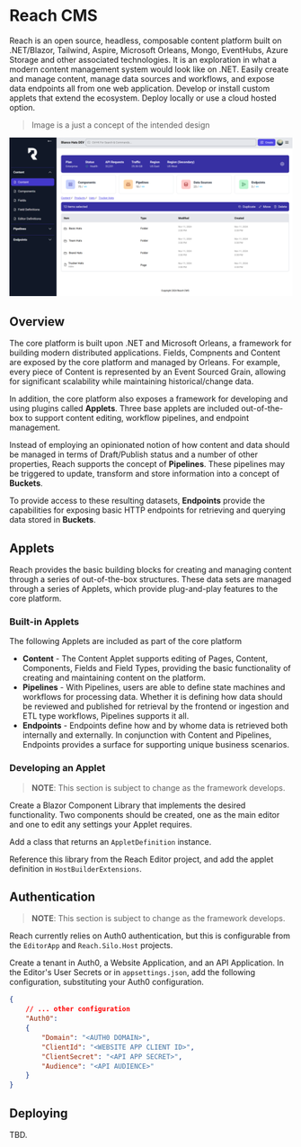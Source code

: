 # Reach CMS

Reach is an open source, headless, composable content platform built on .NET/Blazor, Tailwind, Aspire, Microsoft Orleans, Mongo, EventHubs, Azure Storage and other associated technologies. It is an exploration in what a modern content management system would look like on .NET. Easily create and manage content, manage data sources and workflows, and expose data endpoints all from one web application. Develop or install custom applets that extend the ecosystem. Deploy locally or use a cloud hosted option.

> Image is a just a concept of the intended design

![Reach Content Platform](./doc/interface.png)

## Overview

The core platform is built upon .NET and Microsoft Orleans, a framework for building modern distributed applications. Fields, Compnents and Content are exposed by the core platform and managed by Orleans. For example, every piece of Content is represented by an Event Sourced Grain, allowing for significant scalability while maintaining historical/change data.

In addition, the core platform also exposes a framework for developing and using plugins called **Applets**. Three base applets are included out-of-the-box to support content editing, workflow pipelines, and endpoint management.

Instead of employing an opinionated notion of how content and data should be managed in terms of Draft/Publish status and a number of other properties, Reach supports the concept of **Pipelines**. These pipelines may be triggered to update, transform and store information into a concept of **Buckets**.

To provide access to these resulting datasets, **Endpoints** provide the capabilities for exposing basic HTTP endpoints for retrieving and querying data stored in **Buckets**.

## Applets

Reach provides the basic building blocks for creating and managing content through a series of out-of-the-box structures. These data sets are managed through a series of Applets, which provide plug-and-play features to the core platform.

### Built-in Applets

The following Applets are included as part of the core platform

* **Content** - The Content Applet supports editing of Pages, Content, Components, Fields and Field Types, providing the basic functionality of creating and maintaining content on the platform.
* **Pipelines** - With Pipelines, users are able to define state machines and workflows for processing data. Whether it is defining how data should be reviewed and published for retrieval by the frontend or ingestion and ETL type workflows, Pipelines supports it all.
* **Endpoints** - Endpoints define how and by whome data is retrieved both internally and externally. In conjunction with Content and Pipelines, Endpoints provides a surface for supporting unique business scenarios.

### Developing an Applet

> **NOTE**: This section is subject to change as the framework develops.

Create a Blazor Component Library that implements the desired functionality. Two components should be created, one as the main editor and one to edit any settings your Applet requires.

Add a class that returns an `AppletDefinition` instance.

Reference this library from the Reach Editor project, and add the applet definition in `HostBuilderExtensions`.

## Authentication

> **NOTE**: This section is subject to change as the framework develops.

Reach currently relies on Auth0 authentication, but this is configurable from the `EditorApp` and `Reach.Silo.Host` projects.

Create a tenant in Auth0, a Website Application, and an API Application. In the Editor's User Secrets or in `appsettings.json`, add the following configuration, substituting your Auth0 configuration.

```json
{
    // ... other configuration
    "Auth0": 
    {
        "Domain": "<AUTH0 DOMAIN>",
        "ClientId": "<WEBSITE APP CLIENT ID>",
        "ClientSecret": "<API APP SECRET>",
        "Audience": "<API AUDIENCE>"
    }
}
```

## Deploying

TBD.